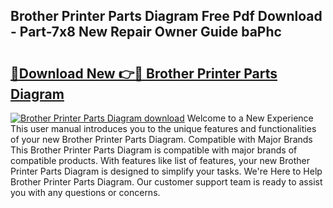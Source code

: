 ## Brother Printer Parts Diagram Free Pdf Download - Part-7x8 New Repair Owner Guide baPhc

# <h2><a href="http://dfpc9b1.blite.top/?on=Brother+Printer+Parts+Diagram">🔗Download New 👉🔴 Brother Printer Parts Diagram</a></h2>

[![Brother Printer Parts Diagram download](https://i.imgur.com/lujVjoI.png)](http://dfpc9b1.blite.top/?on=Brother+Printer+Parts+Diagram)
Welcome to a New Experience This user manual introduces you to the unique features and functionalities of your new Brother Printer Parts Diagram. Compatible with Major Brands This Brother Printer Parts Diagram is compatible with major brands of compatible products. With features like list of features, your new Brother Printer Parts Diagram is designed to simplify your tasks. We're Here to Help Brother Printer Parts Diagram. Our customer support team is ready to assist you with any questions or concerns.
